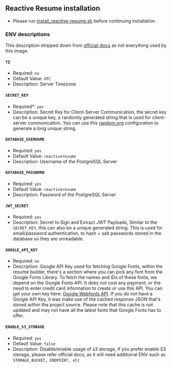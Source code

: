 ## Reactive Resume installation
* Please run [install_reactive-resume.sh](https://raw.githubusercontent.com/pi-hosted/pi-hosted/master/tools/install_reactive-resume.sh) before continuing installation

### ENV descriptions
This description stripped down from [official-docs](https://github.com/AmruthPillai/Reactive-Resume/blob/2f6072a7ba66d77a1f6682d70367f87323f2d70f/docs/docs/source-code/env-vars.mdx) as not everything used by this image.

#### `TZ`
* Required: `no`  
* Default Value: `UTC`  
* Description: Server Timezone

#### `SECRET_KEY`
* Required*: `yes`  
* Description: Secret Key for Client-Server Communication, the secret key can be a unique key, a randomly generated string that is used for client-server communication. You can use this [random.org](https://www.random.org/strings/?num=10&len=20&digits=on&upperalpha=on&loweralpha=on&unique=on&format=html&rnd=new) configuration to generate a long unique string.

#### `DATABASE_USERNAME`
* Required: `yes`  
* Default Value: `reactiveresume`  
* Description: Username of the PostgreSQL Server

#### `DATABASE_PASSWORD`
* Required: `yes`  
* Default Value: `reactiveresume`  
* Description: Password of the PostgreSQL Server

#### `JWT_SECRET`
* Required: `yes`  
* Description: Secret to Sign and Extract JWT Payloads, Similar to the `SECRET_KEY`, this can also be a unique generated string. This is used for email/password authentication, to hash + salt passwords stored in the database so they are unreadable.

#### `GOOGLE_API_KEY`
* Required: `no`  
* Description: Google API Key used for fetching Google Fonts, within the resume builder, there's a section where you can pick any font from the Google Fonts Library. To fetch the names and IDs of these fonts, we depend on the Google Fonts API. It does not cost any payment, or the need to enter credit card information to create or use this API. You can get your own key here: [Google Webfonts API](https://developers.google.com/fonts/docs/developer_api). If you do not have a Google API Key, it was make use of the cached response JSON that's stored within the project source. Please note that this cache is not updated and may not have all the latest fonts that Google Fonts has to offer.

#### `ENABLE_S3_STORAGE`
* Required: `yes`
* Default Value: `false`
* Description: Disable/enable usage of s3 storage, if you prefer enable S3 storage, please refer official docs, as it will need additional ENV such as `STORAGE_BUCKET, ENDPOINT, etc`
